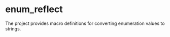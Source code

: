 # enum_reflect
The project provides macro definitions for converting enumeration values to strings.
